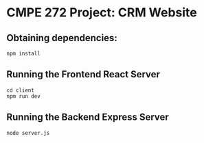 # CMPE 272 Project: CRM Website

## Obtaining dependencies:
```
npm install
```

## Running the Frontend React Server
```
cd client
npm run dev
```

## Running the Backend Express Server
```
node server.js
```